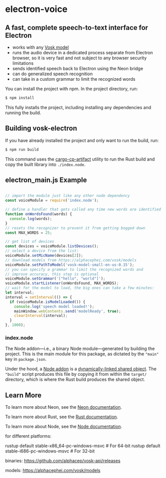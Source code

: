 # electron-voice

## A fast, complete speech-to-text interface for Electron 

- works with any [Vosk model](https://alphacephei.com/vosk/models) 
- runs the audio device in a dedicated process separate from Electron browser, so it is very fast and not subject to any browser security limitations
- sends identified speech back to Electron using the Neon bridge
- can do generalized speech recognition
- can take in a custom grammar to limit the recognized words


You can install the project with npm. In the project directory, run:

```sh
$ npm install
```

This fully installs the project, including installing any dependencies and running the build.

## Building vosk-electron

If you have already installed the project and only want to run the build, run:

```sh
$ npm run build
```

This command uses the [cargo-cp-artifact](https://github.com/neon-bindings/cargo-cp-artifact) utility to run the Rust build and copy the built library into `./index.node`.


## electron_main.js Example

```js

// import the module just like any other node dependency
const voiceModule = require('index.node');  

// define a handler that gets called any time new words are identified
function onWordsFound(words) {
  console.log(words);
}
// resets the recognizer to prevent it from getting bogged down
const MAX_WORDS = 25;

// get list of devices
const devices = voiceModule.listDevices();
// select a device from the list:
voiceModule.setMicName(devices[2]);
// download models from https://alphacephei.com/vosk/models
voiceModule.setPathToModel('vosk-model-small-en-us-0.15');
// you can specify a grammar to limit the recognized words and
// improve accuracy, this step is optional
voiceModule.setGrammar('["hello", "world"]');
voiceModule.startListener(onWordsFound, MAX_WORDS); 
// wait for the model to load, the big ones can take a few minutes:    
let interval;
interval = setInterval(() => {
  if (voiceModule.isModelLoaded()) {
    console.log('speech model loaded!');
    mainWindow.webContents.send('modelReady', true);
    clearInterval(interval);
  }
}, 1000);
```



### index.node

The Node addon—i.e., a binary Node module—generated by building the project. This is the main module for this package, as dictated by the `"main"` key in `package.json`.

Under the hood, a [Node addon](https://nodejs.org/api/addons.html) is a [dynamically-linked shared object](https://en.wikipedia.org/wiki/Library_(computing)#Shared_libraries). The `"build"` script produces this file by copying it from within the `target/` directory, which is where the Rust build produces the shared object.


## Learn More

To learn more about Neon, see the [Neon documentation](https://neon-bindings.com).

To learn more about Rust, see the [Rust documentation](https://www.rust-lang.org).

To learn more about Node, see the [Node documentation](https://nodejs.org).


for different platforms:

rustup default stable-x86_64-pc-windows-msvc   # For 64-bit
rustup default stable-i686-pc-windows-msvc     # For 32-bit

binaries:
https://github.com/alphacep/vosk-api/releases

models:
https://alphacephei.com/vosk/models
